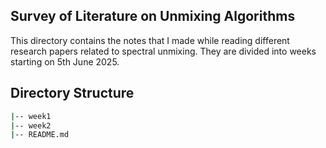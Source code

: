 ## Survey of Literature on Unmixing Algorithms

This directory contains the notes that I made while reading different research papers related to spectral unmixing. They are divided into weeks starting on 5th June 2025.

## Directory Structure
```bash
|-- week1
|-- week2
|-- README.md
```
